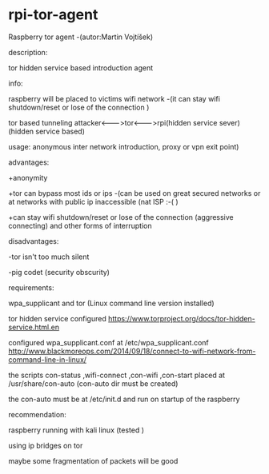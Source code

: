 # rpi-tor-agent


Raspberry tor agent -(autor:Martin Vojtíšek)



description:

tor hidden service based introduction agent




info:

raspberry will be placed to victims wifi network -(it can stay wifi shutdown/reset or lose of the connection )

tor based tunneling attacker<--->tor<--->rpi(hidden service  sever) (hidden service based)



usage:
anonymous inter network introduction, proxy or vpn exit point)



advantages:

+anonymity 

+tor can bypass most ids or ips -(can be used on great secured networks or at  networks with public ip inaccessible (nat ISP :-(  ) 

+can stay wifi shutdown/reset or lose of the connection (aggressive connecting) and other forms of interruption




disadvantages:

-tor isn't too much silent

-pig codet (security obscurity) 




requirements:

wpa_supplicant and tor (Linux command line version installed)

tor hidden service configured https://www.torproject.org/docs/tor-hidden-service.html.en

configured wpa_supplicant.conf at /etc/wpa_supplicant.conf http://www.blackmoreops.com/2014/09/18/connect-to-wifi-network-from-command-line-in-linux/

the scripts con-status ,wifi-connect ,con-wifi ,con-start placed at /usr/share/con-auto (con-auto dir must be created)

the con-auto must be at /etc/init.d and run on startup of the raspberry





recommendation:

raspberry running with kali linux (tested )

using ip bridges on tor

maybe some fragmentation of packets will be good


